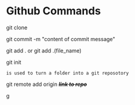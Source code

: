 # Github Commands

git clone 

git commit -m "content of commit message"

git add .   or    git add .(file_name)

git init

    is used to turn a folder into a git reposotory


git remote add origin *~~______link to repo______~~*




g
